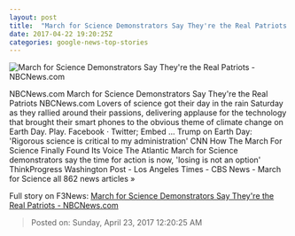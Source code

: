 ```yaml
---
layout: post
title:  "March for Science Demonstrators Say They're the Real Patriots - NBCNews.com"
date: 2017-04-22 19:20:25Z
categories: google-news-top-stories
---
```


![March for Science Demonstrators Say They're the Real Patriots - NBCNews.com](https://media4.s-nbcnews.com/j/newscms/2017_16/1973666/170422-bill-nye-310p-rs_7f01ee226f5661651335846a88baacb1.nbcnews-fp-1200-800.jpg)

NBCNews.com March for Science Demonstrators Say They're the Real Patriots NBCNews.com Lovers of science got their day in the rain Saturday as they rallied around their passions, delivering applause for the technology that brought their smart phones to the obvious theme of climate change on Earth Day. Play. Facebook · Twitter; Embed ... Trump on Earth Day: 'Rigorous science is critical to my administration' CNN How The March For Science Finally Found Its Voice The Atlantic March for Science demonstrators say the time for action is now, 'losing is not an option' ThinkProgress Washington Post - Los Angeles Times - CBS News - March for Science all 862 news articles »


Full story on F3News: [March for Science Demonstrators Say They're the Real Patriots - NBCNews.com](http://www.f3nws.com/n/tBDjDE)

> Posted on: Sunday, April 23, 2017 12:20:25 AM
